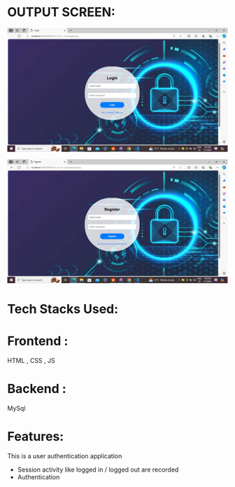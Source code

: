 # OUTPUT SCREEN:
![Screenshot (57)](https://github.com/puspalata121/PRODIGY_FS_01/blob/main/Screenshot%20(57).png)

![Screenshot (58)](https://github.com/puspalata121/PRODIGY_FS_01/blob/main/Screenshot%20(58).png)

# Tech Stacks Used:
# Frontend : 
HTML , CSS , JS

# Backend : 
MySql


# Features:
This is a user authentication application
* Session activity like logged in / logged out are recorded
* Authentication 


